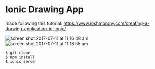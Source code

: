 # Ionic Drawing App

made following this tutorial: https://www.joshmorony.com/creating-a-drawing-application-in-ionic/

![screen shot 2017-07-11 at 11 16 48 am](https://user-images.githubusercontent.com/25731474/28046991-da9f3b26-662a-11e7-852c-0e051204bc16.png)
![screen shot 2017-07-11 at 11 18 55 am](https://user-images.githubusercontent.com/25731474/28046992-da9f7942-662a-11e7-85e5-cbbf07871e00.png)

```
$ git clone
$ npm install
$ ionic serve

```

